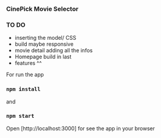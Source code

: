 ### CinePick Movie Selector

### TO DO

- inserting the model/ CSS 
- build maybe responsive 
- movie detail adding all the infos 
- Homepage build in last 
- features ^^ 

For run the app 

### `npm install`


and 

### `npm start`

Open [http://localhost:3000] for see the app in your browser 


